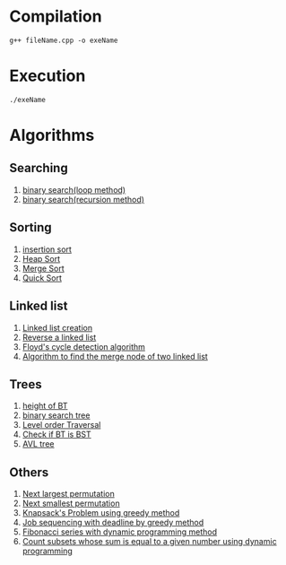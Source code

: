 
# Compilation
```
g++ fileName.cpp -o exeName
```
# Execution
```
./exeName
```
# Algorithms

## Searching

01. [binary search(loop method)](./Search/binary_search_loop.cpp)
02. [binary search(recursion method)](./Search/binary_search_recursion.cpp)

## Sorting

01. [insertion sort](./Sorting/insertion_sort.cpp)
02. [Heap Sort](./Sorting/heapSort.cpp)
03. [Merge Sort](./Sorting/mergeSort.cpp)
04. [Quick Sort](./Sorting/quickSort.cpp)

## Linked list
01. [Linked list creation](./Linked-list/linked-list-creation.cpp)
02. [Reverse a linked list](./Linked-list/reverseLinkedList.cpp)
03. [Floyd's cycle detection algorithm](./Linked-list/floyds-cycle-finding-algo.cpp)
04. [Algorithm to find the merge node of two linked list](./Linked-list/find-merge-point.cpp)

## Trees
01. [height of BT](./Trees/height_of_tree.cpp) 
02. [binary search tree](./Trees/bst.cpp)
03. [Level order Traversal](./Trees/level-order-traversal.cpp)
04. [Check if BT is BST](./Trees/checkBST.cpp)
05. [AVL tree](./Trees/AVL_tree.cpp)
 

## Others
01. [Next largest permutation](./Others/nextLargestPermutation.cpp)
02. [Next smallest permutation](./Others/nextSmallestPermutation.cpp)
03. [Knapsack's Problem using greedy method](./Others/knapsackProblem_GreedyMethod.cpp)
04. [Job sequencing with deadline by greedy method](./Others/job-sequencing-with-deadline-greedy.cpp)
05. [Fibonacci series with dynamic programming method](./Others/fibonacci_with_DP.cpp)
06. [Count subsets whose sum is equal to a given number using dynamic programming](./Others/subset_sum_count.cpp)